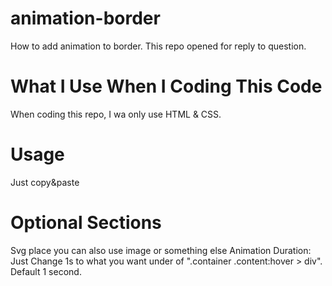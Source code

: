 # animation-border
How to add animation to border. This repo opened for reply to question.
# What I Use When I Coding This Code
When coding this repo, I wa only use HTML & CSS.
# Usage
Just copy&paste
# Optional Sections
Svg place you can also use image or something else
Animation Duration: Just Change 1s to what you want under of ".container .content:hover > div". Default 1 second.
